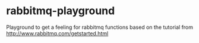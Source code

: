 rabbitmq-playground
===================

Playground to get a feeling for rabbitmq functions based on the tutorial from http://www.rabbitmq.com/getstarted.html
